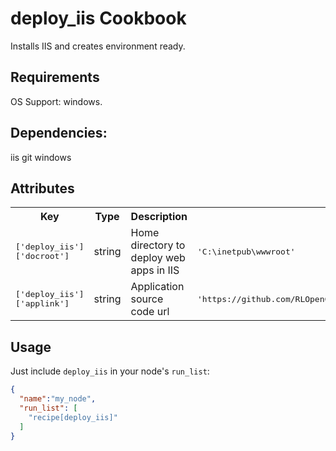 deploy_iis Cookbook
===================
Installs IIS and creates environment ready.

Requirements
------------
OS Support: 
windows.


Dependencies: 
-------------
iis
git
windows




Attributes
----------
<table>
  <tr>
    <th>Key</th>
    <th>Type</th>
    <th>Description</th>
    <th>Default</th>
  </tr>
  <tr>
    <td><tt>['deploy_iis']['docroot']</tt></td>
    <td>string</td>
    <td>Home directory to deploy web apps in IIS</td>
    <td><tt>'C:\inetpub\wwwroot'</tt></td>
  </tr>
  <tr>
    <td><tt>['deploy_iis']['applink'] </tt></td>
    <td>string</td>
    <td>Application source code url</td>
    <td><tt>'https://github.com/RLOpenCatalyst/automationlibrary/raw/master/DemoWebSite1.zip'</tt></td>
  </tr>


</table>



Usage
-----
Just include `deploy_iis` in your node's `run_list`:

```json
{
  "name":"my_node",
  "run_list": [
    "recipe[deploy_iis]"
  ]
}
```
